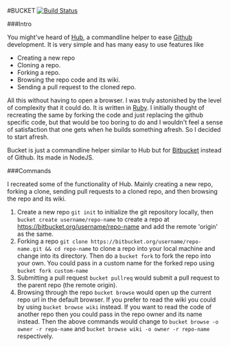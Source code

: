 #BUCKET
[![Build Status](https://travis-ci.org/shyamsalimkumar/bucket.svg?branch=master)](https://travis-ci.org/shyamsalimkumar/bucket)

###Intro

You might've heard of [Hub](http://hub.github.com/), a commandline helper to ease [Github](https://github.com/) development.
It is very simple and has many easy to use features like

* Creating a new repo
* Cloning a repo.
* Forking a repo.
* Browsing the repo code and its wiki.
* Sending a pull request to the cloned repo.

All this without having to open a browser. I was truly astonished by the level of complexity that it could do.
It is written in [Ruby](https://www.ruby-lang.org/). I initially thought of recreating the same by forking the code and just replacing the github specific code, but that would be too boring to do and I wouldn't feel a sense of satisfaction that one gets when he builds something afresh. So I decided to start afresh.


Bucket is just a commandline helper similar to Hub but for [Bitbucket](https://bitbucket.org/) instead of Github. Its made in NodeJS.

###Commands

I recreated some of the functionality of Hub. Mainly creating a new repo, forking a clone, sending pull requests to a cloned repo, and then browsing the repo and its wiki.

1. Create a new repo
    `git init` to initialize the git repository locally, then
    `bucket create username/repo-name` to create a repo at https://bitbucket.org/username/repo-name and add the remote 'origin' as the same.
2. Forking a repo
    `git clone https://bitbucket.org/username/repo-name.git && cd repo-name` to clone a repo into your local machine and change into its directory. Then do a `bucket fork` to fork the repo into your own. You could pass in a custom name for the forked repo using `bucket fork custom-name`
3. Submitting a pull request
    `bucket pullreq` would submit a pull request to the parent repo (the remote origin).
4. Browsing through the repo
    `bucket browse` would open up the current repo url in the default browser. If you prefer to read the wiki you could by using `bucket browse wiki` instead.
    If you want to read the code of another repo then you could pass in the repo owner and its name instead. Then the above commands would change to `bucket browse -o owner -r repo-name` and `bucket browse wiki -o owner -r repo-name` respectively.